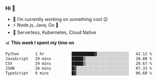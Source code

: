 ### Hi 👋

<!--
**nodejh/nodejh** is a ✨ _special_ ✨ repository because its `README.md` (this file) appears on your GitHub profile.

Here are some ideas to get you started:

- 🔭 I’m currently working on ...
- 🌱 I’m currently learning ...
- 👯 I’m looking to collaborate on ...
- 🤔 I’m looking for help with ...
- 💬 Ask me about ...
- 📫 How to reach me: ...
- 😄 Pronouns: ...
- ⚡ Fun fact: ...
-->

- 🔭 I’m currently working on something cool :wink:
- ⚡ Node.js, Java, Go :thought_balloon:
- 🤖 Serverless, Kubernetes, Cloud Native

📊 **This week I spent my time on**

<!--START_SECTION:waka-->

```txt
Python       1 hr            ██████████▓░░░░░░░░░░░░░░   42.12 %
JavaScript   29 mins         █████▒░░░░░░░░░░░░░░░░░░░   20.80 %
CSV          29 mins         █████▒░░░░░░░░░░░░░░░░░░░   20.67 %
JSON         10 mins         █▓░░░░░░░░░░░░░░░░░░░░░░░   07.33 %
TypeScript   9 mins          █▓░░░░░░░░░░░░░░░░░░░░░░░   06.60 %
```

<!--END_SECTION:waka-->


<!--
:traffic_light: **Visitors**

![visitors](https://visitor-badge.glitch.me/badge?page_id=nodejh.nodejh)
-->
